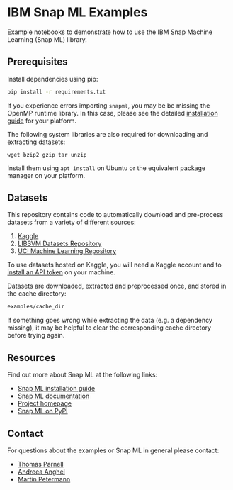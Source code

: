 # IBM Snap ML Examples

Example notebooks to demonstrate how to use the IBM Snap Machine Learning (Snap ML) library. 

## Prerequisites 

Install dependencies using pip:

```bash
pip install -r requirements.txt
```

If you experience errors importing `snapml`, you may be be missing the OpenMP runtime library. 
In this case, please see the detailed [installation guide](https://snapml.readthedocs.io/en/latest/installation.html) for your platform.

The following system libraries are also required for downloading and extracting datasets:
```
wget bzip2 gzip tar unzip
```
Install them using `apt install` on Ubuntu or the equivalent package manager on your platform.

## Datasets

This repository contains code to automatically download and pre-process datasets from a variety of different sources:
1. [Kaggle](https://www.kaggle.com/)
2. [LIBSVM Datasets Repository](https://www.csie.ntu.edu.tw/~cjlin/libsvmtools/datasets/)
3. [UCI Machine Learning Repository](https://archive.ics.uci.edu/ml/index.php)

To use datasets hosted on Kaggle, you will need a Kaggle account and to [install an API token](https://www.kaggle.com/docs/api) on your machine.  

Datasets are downloaded, extracted and preprocessed once, and stored in the cache directory:
```bash
examples/cache_dir
```
If something goes wrong while extracting the data (e.g. a dependency missing), it may be helpful to clear the corresponding cache directory before trying again.

## Resources

Find out more about Snap ML at the following links:

- [Snap ML installation guide](https://snapml.readthedocs.io/en/latest/installation.html)
- [Snap ML documentation](https://snapml.readthedocs.io/en/latest/)
- [Project homepage](https://www.zurich.ibm.com/snapml/)
- [Snap ML on PyPI](https://pypi.org/project/snapml/)

## Contact
 
For questions about the examples or Snap ML in general please contact:
- [Thomas Parnell](mailto:tpa@zurich.ibm.com)
- [Andreea Anghel](mailto:aan@zurich.ibm.com)
- [Martin Petermann](mailto:map@zurich.ibm.com)

